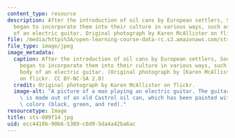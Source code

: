 ```yaml
---
content_type: resource
description: After the introduction of oil cans by European settlers, South Africans
  began to incorporate them into their culture in various ways, such as for the body
  of an electric guitar. Original photograph by Karen McAllister on flickr.
file: /media/https%3A/open-learning-course-data-rc.s3.amazonaws.com/sts-089-technology-and-innovation-in-africa-fall-2014/ecc4410b90b65389c0d95da4a42ba6ac_sts-089f14.jpg
file_type: image/jpeg
image_metadata:
  caption: After the introduction of oil cans by European settlers, South Africans
    began to incorporate them into their culture in various ways, such as for the
    body of an electric guitar. (Original photograph by [Karen McAllister](https://www.flickr.com/photos/karen_mcallister_photography/1623253459/in/set-72157602509304283)
    on flickr. CC BY-NC-SA 2.0)
  credit: Original photograph by Karen McAllister on flickr.
  image-alt: "A picture of a man playing an electric guitar. The guitar\u2019s body\
    \ is made out of an old Castrol oil can, which has been painted with South African\
    \ colors (black, green, and red)."
resourcetype: Image
title: sts-089f14.jpg
uid: ecc4410b-90b6-5389-c0d9-5da4a42ba6ac
---
```

